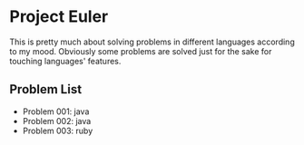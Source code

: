# Project Euler

This is pretty much about solving problems in different languages according to my mood. Obviously some problems are solved just for the sake for touching languages' features.

## Problem List

 * Problem 001: java
 * Problem 002: java
 * Problem 003: ruby
